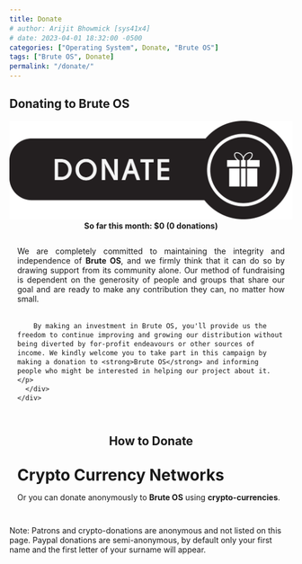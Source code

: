 ```yaml
---
title: Donate
# author: Arijit Bhowmick [sys41x4]
# date: 2023-04-01 18:32:00 -0500
categories: ["Operating System", Donate, "Brute OS"]
tags: ["Brute OS", Donate]
permalink: "/donate/"
---
```


<section class="py-5">
  <div class="container">
    <div class="row">
      <div class="col-md-12 mb-5">
        <h2 class="mb-4 text-primary">Donating to Brute OS</h2>
      </div>
      <center>
      <div class="col-6">
        <center>
          <div style="width: 100%;">
            <!-- <canvas id="myChart"></canvas> -->
            <img src="/assets/img/donate-chart.png" alt="current-donation-chart">
          </div>
        </center>
        <div class="text-center text-primary mt-2">
          <strong>So far this month: $0 (0 donations)</strong>
        </div>
      </div>
      </center>
      <div class="col-md-12" style="padding: 1em;">
        <p style="text-align: justify;">We are completely committed to maintaining the integrity and independence of <strong>Brute OS</strong>, and we firmly think that it can do so by drawing support from its community alone. Our method of fundraising is dependent on the generosity of people and groups that share our goal and are ready to make any contribution they can, no matter how small.<br><br>
        
        By making an investment in Brute OS, you'll provide us the freedom to continue improving and growing our distribution without being diverted by for-profit endeavours or other sources of income. We kindly welcome you to take part in this campaign by making a donation to <strong>Brute OS</strong> and informing people who might be interested in helping our project about it.</p>
      </div>
    </div>
  </div>
</section>
<section class="py-5">
  <div class="max-width container">
    <center>
    <div id="funds-donation-section" class="row donate-section">
      <div class="col-12">
        <h1 class="mb-4 text-primary">How to Donate</h1>
      </div>
    </div>
    </center>
  </div>
</section>
<section class="py-5">
  <div class="container">
    <div class="row">
      <div id="cryptocurrency-donation-section" class="col-md-12 donate-section" style="padding: 1em;">
        <strong style="font-size: 2em;">Crypto Currency Networks</strong>
        <p>Or you can donate anonymously to <strong>Brute OS</strong> using <strong>crypto-currencies</strong>.<br>
        </p>
      </div>
      <div class="col-md-12">
        <p>Note: Patrons and crypto-donations are anonymous and not listed on this page. Paypal donations are semi-anonymous, by default only your first name and the first letter of your surname will appear.</p>
      </div>
    </div>
  </div>
</section>
